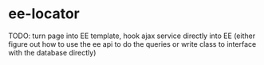 ee-locator
==========

TODO: turn page into EE template, hook ajax service directly into EE (either figure out how to use the ee api to do the queries or write class to interface with the database directly)
